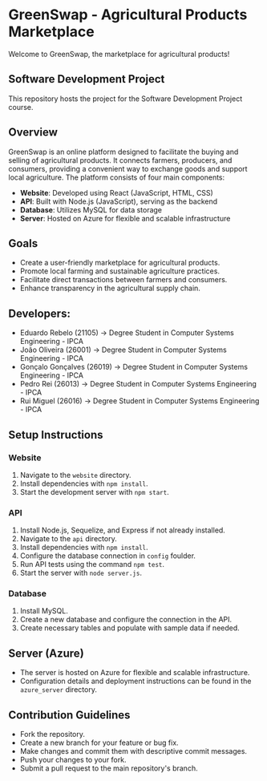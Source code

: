 # GreenSwap - Agricultural Products Marketplace

Welcome to GreenSwap, the marketplace for agricultural products!

## Software Development Project

This repository hosts the project for the Software Development Project course.

## Overview

GreenSwap is an online platform designed to facilitate the buying and selling of agricultural products. It connects farmers, producers, and consumers, providing a convenient way to exchange goods and support local agriculture. The platform consists of four main components:

- **Website**: Developed using React (JavaScript, HTML, CSS)
- **API**: Built with Node.js (JavaScript), serving as the backend
- **Database**: Utilizes MySQL for data storage
- **Server**: Hosted on Azure for flexible and scalable infrastructure

## Goals
- Create a user-friendly marketplace for agricultural products.
- Promote local farming and sustainable agriculture practices.
- Facilitate direct transactions between farmers and consumers.
- Enhance transparency in the agricultural supply chain.

## Developers:
- Eduardo Rebelo (21105) -> Degree Student in Computer Systems Engineering - IPCA
- João Oliveira (26001) -> Degree Student in Computer Systems Engineering - IPCA
- Gonçalo Gonçalves (26019) -> Degree Student in Computer Systems Engineering - IPCA
- Pedro Rei (26013) -> Degree Student in Computer Systems Engineering - IPCA
- Rui Miguel (26016) -> Degree Student in Computer Systems Engineering - IPCA

## Setup Instructions
### Website
1. Navigate to the `website` directory.
2. Install dependencies with `npm install`.
3. Start the development server with `npm start`.

### API
1. Install Node.js, Sequelize, and Express if not already installed.
2. Navigate to the `api` directory.
3. Install dependencies with `npm install`.
4. Configure the database connection in `config` foulder.
5. Run API tests using the command `npm test`.
6. Start the server with `node server.js`.

### Database
1. Install MySQL.
2. Create a new database and configure the connection in the API.
3. Create necessary tables and populate with sample data if needed.

## Server (Azure)
- The server is hosted on Azure for flexible and scalable infrastructure.
- Configuration details and deployment instructions can be found in the `azure_server` directory.

## Contribution Guidelines
- Fork the repository.
- Create a new branch for your feature or bug fix.
- Make changes and commit them with descriptive commit messages.
- Push your changes to your fork.
- Submit a pull request to the main repository's branch.